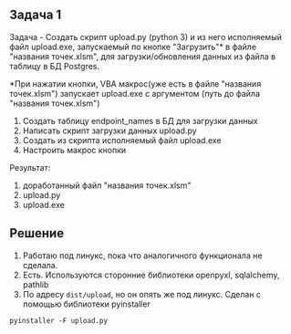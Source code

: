 ## Задача 1

Задача - Создать скрипт upload.py (python 3) и из него исполняемый файл upload.exe, запускаемый по кнопке "Загрузить"* в файле "названия точек.xlsm",
для загрузки/обновления данных из файла в таблицу в БД Postgres.

*При нажатии кнопки, VBA макрос(уже есть в файле "названия точек.xlsm") запускает upload.exe с аргументом (путь до файла "названия точек.xlsm")

1. Создать таблицу endpoint_names в БД для загрузки данных
2. Написать скрипт загрузки данных upload.py
3. Создать из скрипта исполняемый файл upload.exe
4. Настроить макрос кнопки

Результат:
1. доработанный файл "названия точек.xlsm"
2. upload.py
3. upload.exe


## Решение

1. Работаю под линукс, пока что аналогичного функционала не сделала.
2. Есть. Используются сторонние библиотеки openpyxl, sqlalchemy, pathlib
3. По адресу `dist/upload`, но он опять же под линукс. Сделан с помощью библиотеки pyinstaller
```
pyinstaller -F upload.py
```
